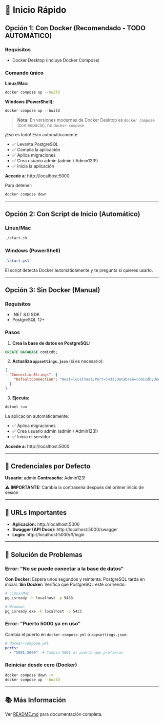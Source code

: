 # 🚀 Inicio Rápido

## Opción 1: Con Docker (Recomendado - TODO AUTOMÁTICO)

### Requisitos
- Docker Desktop (incluye Docker Compose)

### Comando único

**Linux/Mac:**
```bash
docker compose up --build
```

**Windows (PowerShell):**
```powershell
docker compose up --build
```

> **Nota:** En versiones modernas de Docker Desktop es `docker compose` (con espacio), no `docker-compose`

¡Eso es todo! Esto automáticamente:
- ✅ Levanta PostgreSQL
- ✅ Compila la aplicación
- ✅ Aplica migraciones
- ✅ Crea usuario admin (admin / Admin123!)
- ✅ Inicia la aplicación

**Accede a:** http://localhost:5000

Para detener:
```bash
docker compose down
```

---

## Opción 2: Con Script de Inicio (Automático)

### Linux/Mac
```bash
./start.sh
```

### Windows (PowerShell)
```powershell
.\start.ps1
```

El script detecta Docker automáticamente y te pregunta si quieres usarlo.

---

## Opción 3: Sin Docker (Manual)

### Requisitos
- .NET 8.0 SDK
- PostgreSQL 12+

### Pasos

1. **Crea la base de datos en PostgreSQL:**
```sql
CREATE DATABASE comicdb;
```

2. **Actualiza `appsettings.json`** (si es necesario):
```json
{
  "ConnectionStrings": {
    "DefaultConnection": "Host=localhost;Port=5433;Database=comicdb;Username=TU_USUARIO;Password=TU_PASSWORD"
  }
}
```

3. **Ejecuta:**
```bash
dotnet run
```

La aplicación automáticamente:
- ✅ Aplica migraciones
- ✅ Crea usuario admin (admin / Admin123!)
- ✅ Inicia el servidor

**Accede a:** http://localhost:5000

---

## 👤 Credenciales por Defecto

**Usuario:** admin
**Contraseña:** Admin123!

⚠️ **IMPORTANTE:** Cambia la contraseña después del primer inicio de sesión.

---

## 📍 URLs Importantes

- **Aplicación:** http://localhost:5000
- **Swagger (API Docs):** http://localhost:5000/swagger
- **Login:** http://localhost:5000/#/login

---

## 🐛 Solución de Problemas

### Error: "No se puede conectar a la base de datos"
**Con Docker:** Espera unos segundos y reintenta. PostgreSQL tarda en iniciar.
**Sin Docker:** Verifica que PostgreSQL esté corriendo:
```bash
# Linux/Mac
pg_isready -h localhost -p 5433

# Windows
pg_isready.exe -h localhost -p 5433
```

### Error: "Puerto 5000 ya en uso"
Cambia el puerto en `docker-compose.yml` o `appsettings.json`:
```yaml
# docker-compose.yml
ports:
  - "5001:5000"  # Cambia 5001 al puerto que prefieras
```

### Reiniciar desde cero (Docker)
```bash
docker compose down -v
docker compose up --build
```

---

## 📚 Más Información

Ver [README.md](README.md) para documentación completa.
